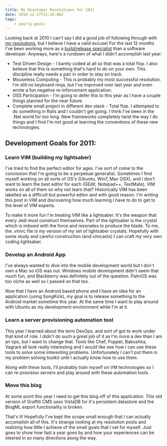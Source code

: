 ```yaml
---
title: My Developer Resolutions for 2011
date: 2010-12-27T21:35:00Z
tags:
    - yearly-goals
---
```


Looking back at 2010 I can't say I did a good job of following through with [my resolutions](http://scottmuc.com/blog/development/my-developer-resolutions-for-2010/), but I believe I have a valid excuse! For the last 12 months I've been working more as a [build/release specialist](http://scottmuc.com/blog/development/getting-my-build-and-release-on/) than a software developer. Anyways, here's a rundown of what I didn't accomplish last year:

* Test Driven Design - I barely coded at all so that was a total flop. I also believe that this is something that's hard to do on your own. This discipline really needs a pair in order to stay on track.
* Mouseless Computing - This is probably my most successful resolution. I'm still no keyboard ninja, but I've improved over last year and even wrote a fun negative re-inforcement application.
* OSS Participation - I'm going to defer this to this year as I have a couple things planned for the near future.
* Complete small project in different dev stack - Total flop. I attempted to do something in Rails and I couldn't get going. I think I've been in the .Net world for too long. New frameworks completely twist the way I do things and I find I'm not good at learning the conventions of these new technologies.

## Development Goals for 2011:

### Learn VIM (building my lightsaber)

I've tried to find the perfect editor for ages. I've sort of come to the conclusion that I'm going to be a perpetual generalist. Sometimes I find myself working on all sorts of OS's (Ubuntu, Win7, Mac OSX), and I don't want to learn the best editor for each (GEdit, Notepad++, TextMate). VIM works on all of them so why not learn that? Historically VIM has been labelled as a difficult but powerful editor and with good reason. I'm writing this post in VIM and discovering how much learning I have to do to get to the level of VIM experts.

To make it more fun I'm treating VIM like a lightsaber. It's the weapon that every Jedi must construct themselves. Part of the lightsaber is the crystal which is imbued with the force and resonates to produce the blade. To me, the .vimrc file is my version of my set of lightsaber crystals. Hopefully with some study and careful construction (and vimcasts) I can craft my very own coding lightsaber.

### Develop an Android App

I've always wanted to dive into the mobile development world but I don't own a Mac so iOS was out. Windows mobile development didn't seem that much fun, and Blackberry was definitely out of the question. PalmOS was too niche as well so I passed on that too.

Now that I have an Android based phone and I have an idea for an application (using SongKick), my goal is to release something to the Android market sometime this year. At the same time I want to play around with Ubuntu as my development environment while I'm at it.

### Learn a server provisioning automation tool

This year I learned about the term DevOps, and sort of got to work under that kind of role. I didn't do such a great job of it as I'm more a dev than I am an ops, but I want to change that. Tools like Chef, Puppet, Babushka, Vagrant all look really interesting and I would like see how I can use these tools to solve some interesting problems. Unfortunately I can't put them in my problem solving toolkit until I actually know how to use them.

Along with these tools, I'll probably train myself on VM technologies so I can re-provision servers and play around with these automation tools.

### Move this blog

At some point this year I need to get this blog off of this application. This old version of Graffiti CMS uses VistaDB for it's persistent datastore and the BlogML export functionality is broken.

That's it! Hopefully I've kept the scope small enough that I can actually accomplish all of this. It's strange looking at my resolution posts and realizing how little I achieve of the small goals that I set for myself. Just goes to show how fast a year goes by and how your experiences can be steered in so many directions along the way.


